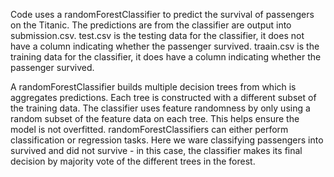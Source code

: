 Code uses a randomForestClassifier to predict the survival of passengers on the Titanic.
The predictions are from the classifier are output into submission.csv.
test.csv is the testing data for the classifier, it does not have a column indicating whether the passenger survived.
traain.csv is the training data for the classifier, it does have a column indicating whether the passenger survived.

A randomForestClassifier builds multiple decision trees from which is aggregates predictions. Each tree is constructed with a different subset
of the training data. The classifier uses feature randomness by only using a random subset of the feature data on each tree. This helps ensure
the model is not overfitted. randomForestClassifiers can either perform classification or regression tasks. Here we ware classifying
passengers into survived and did not survive - in this case, the classifier makes its final decision by majority vote of the different trees
in the forest. 

